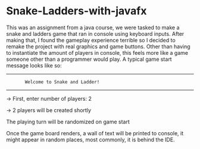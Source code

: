 # Snake-Ladders-with-javafx
This was an assignment from a java course, we were tasked to make a snake and ladders game that ran in 
console using keyboard inputs. After making that, I found the gameplay experience terrible so I decided
to remake the project with real graphics and game buttons. Other than having to instantiate the amount of 
players in console, this feels more like a game someone other than a programmer would play.
A typical game start message looks like so:


-------------------------------------------------
           Welcome to Snake and Ladder!
-------------------------------------------------


-> First, enter number of players: 2

-> 2 players will be created shortly

The playing turn will be randomized on game start

Once the game board renders, a wall of text will be printed to console, it might appear in random places, most commonly, it is behind the IDE.
